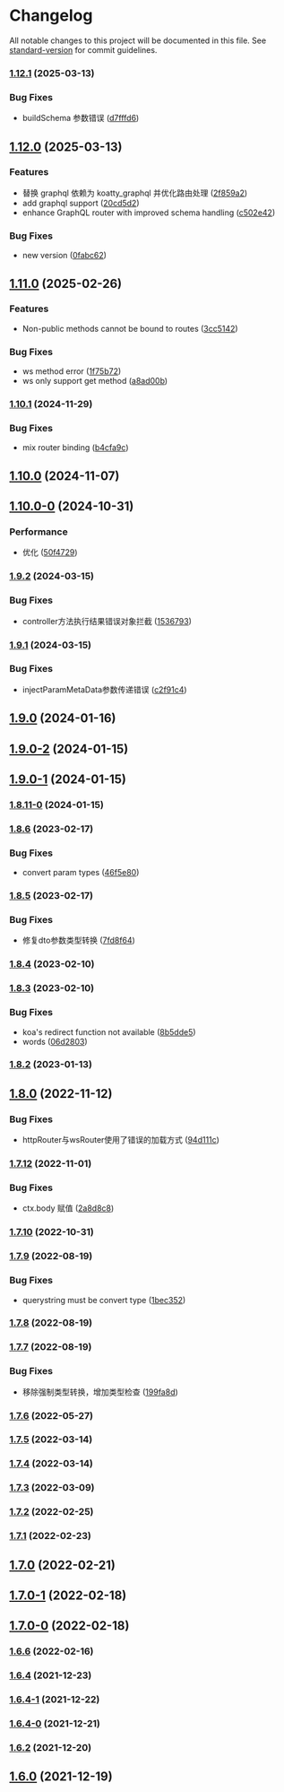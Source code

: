 # Changelog

All notable changes to this project will be documented in this file. See [standard-version](https://github.com/conventional-changelog/standard-version) for commit guidelines.

### [1.12.1](https://github.com/koatty/koatty_router/compare/v1.12.0...v1.12.1) (2025-03-13)


### Bug Fixes

*  buildSchema 参数错误 ([d7fffd6](https://github.com/koatty/koatty_router/commit/d7fffd6c3fcad286a6662ee94a2743ca6966295a))

## [1.12.0](https://github.com/koatty/koatty_router/compare/v1.11.0...v1.12.0) (2025-03-13)


### Features

* 替换 graphql 依赖为 koatty_graphql 并优化路由处理 ([2f859a2](https://github.com/koatty/koatty_router/commit/2f859a2df229c8130609ef67be6782db5ff0b05d))
* add graphql support ([20cd5d2](https://github.com/koatty/koatty_router/commit/20cd5d20bfe02c8303953ba33f7bc15aafd74c55))
* enhance GraphQL router with improved schema handling ([c502e42](https://github.com/koatty/koatty_router/commit/c502e42f695278e415a62874dc91fefc62f9d1c8))


### Bug Fixes

* new version ([0fabc62](https://github.com/koatty/koatty_router/commit/0fabc62e65bdc17458839f5d3e319dded65ec79b))

## [1.11.0](https://github.com/koatty/koatty_router/compare/v1.10.1...v1.11.0) (2025-02-26)


### Features

* Non-public methods cannot be bound to routes ([3cc5142](https://github.com/koatty/koatty_router/commit/3cc5142620e3ff5024a9993a1aecd07c9208a446))


### Bug Fixes

* ws method error ([1f75b72](https://github.com/koatty/koatty_router/commit/1f75b725d2338bf601d4a62e08edc2a9c3f7f5f2))
* ws only support get method ([a8ad00b](https://github.com/koatty/koatty_router/commit/a8ad00b67a1d92349380669da56b1ac7d7afb428))

### [1.10.1](https://github.com/koatty/koatty_router/compare/v1.10.0...v1.10.1) (2024-11-29)


### Bug Fixes

* mix router binding ([b4cfa9c](https://github.com/koatty/koatty_router/commit/b4cfa9c10dcbfb77aed4be262b84f875f61d9568))

## [1.10.0](https://github.com/koatty/koatty_router/compare/v1.10.0-0...v1.10.0) (2024-11-07)

## [1.10.0-0](https://github.com/koatty/koatty_router/compare/v1.9.2...v1.10.0-0) (2024-10-31)


### Performance

* 优化 ([50f4729](https://github.com/koatty/koatty_router/commit/50f4729e128ed57db3282e89ffe69f2d99f34e64))

### [1.9.2](https://github.com/koatty/koatty_router/compare/v1.9.1...v1.9.2) (2024-03-15)


### Bug Fixes

* controller方法执行结果错误对象拦截 ([1536793](https://github.com/koatty/koatty_router/commit/1536793e89c5af2aa2114c71eef4c155b627da01))

### [1.9.1](https://github.com/koatty/koatty_router/compare/v1.9.0...v1.9.1) (2024-03-15)


### Bug Fixes

* injectParamMetaData参数传递错误 ([c2f91c4](https://github.com/koatty/koatty_router/commit/c2f91c4d825c5ba573f56360f3113636d58a3dd3))

## [1.9.0](https://github.com/koatty/koatty_router/compare/v1.9.0-2...v1.9.0) (2024-01-16)

## [1.9.0-2](https://github.com/koatty/koatty_router/compare/v1.9.0-1...v1.9.0-2) (2024-01-15)

## [1.9.0-1](https://github.com/koatty/koatty_router/compare/v1.8.6...v1.9.0-1) (2024-01-15)

### [1.8.11-0](https://github.com/koatty/koatty_router/compare/v1.8.6...v1.8.11-0) (2024-01-15)

### [1.8.6](https://github.com/koatty/koatty_router/compare/v1.8.5...v1.8.6) (2023-02-17)


### Bug Fixes

* convert param types ([46f5e80](https://github.com/koatty/koatty_router/commit/46f5e80a6bd35d6b77e20fa36fe46971f67be0b9))

### [1.8.5](https://github.com/koatty/koatty_router/compare/v1.8.4...v1.8.5) (2023-02-17)


### Bug Fixes

* 修复dto参数类型转换 ([7fd8f64](https://github.com/koatty/koatty_router/commit/7fd8f642c8094e2f93ce1cd50bb91b56043e71d3))

### [1.8.4](https://github.com/koatty/koatty_router/compare/v1.8.3...v1.8.4) (2023-02-10)

### [1.8.3](https://github.com/koatty/koatty_router/compare/v1.8.2...v1.8.3) (2023-02-10)


### Bug Fixes

*  koa's redirect function not available ([8b5dde5](https://github.com/koatty/koatty_router/commit/8b5dde52870f5b331cb8da8881c0774875a79ef2))
* words ([06d2803](https://github.com/koatty/koatty_router/commit/06d28038a9140e509b9bd3bb083ee2503d2b0f75))

### [1.8.2](https://github.com/koatty/koatty_router/compare/v1.8.0...v1.8.2) (2023-01-13)

## [1.8.0](https://github.com/koatty/koatty_router/compare/v1.7.12...v1.8.0) (2022-11-12)


### Bug Fixes

* httpRouter与wsRouter使用了错误的加载方式 ([94d111c](https://github.com/koatty/koatty_router/commit/94d111cc321d80b3098a3abcb999ca64d0cc4f95))

### [1.7.12](https://github.com/koatty/koatty_router/compare/v1.7.10...v1.7.12) (2022-11-01)


### Bug Fixes

* ctx.body 赋值 ([2a8d8c8](https://github.com/koatty/koatty_router/commit/2a8d8c8d4e8615777f50dc4ccaf331e4f10bc66b))

### [1.7.10](https://github.com/koatty/koatty_router/compare/v1.7.9...v1.7.10) (2022-10-31)

### [1.7.9](https://github.com/koatty/koatty_router/compare/v1.7.8...v1.7.9) (2022-08-19)


### Bug Fixes

* querystring must be convert type ([1bec352](https://github.com/koatty/koatty_router/commit/1bec3528a4f29d398a3158a25bcab4824e483433))

### [1.7.8](https://github.com/koatty/koatty_router/compare/v1.7.7...v1.7.8) (2022-08-19)

### [1.7.7](https://github.com/koatty/koatty_router/compare/v1.7.6...v1.7.7) (2022-08-19)


### Bug Fixes

* 移除强制类型转换，增加类型检查 ([199fa8d](https://github.com/koatty/koatty_router/commit/199fa8d16a3a8bc271f445e8a39a7e760afa982b))

### [1.7.6](https://github.com/koatty/koatty_router/compare/v1.7.5...v1.7.6) (2022-05-27)

### [1.7.5](https://github.com/koatty/koatty_router/compare/v1.7.4...v1.7.5) (2022-03-14)

### [1.7.4](https://github.com/koatty/koatty_router/compare/v1.7.3...v1.7.4) (2022-03-14)

### [1.7.3](https://github.com/koatty/koatty_router/compare/v1.7.2...v1.7.3) (2022-03-09)

### [1.7.2](https://github.com/koatty/koatty_router/compare/v1.7.1...v1.7.2) (2022-02-25)

### [1.7.1](https://github.com/koatty/koatty_router/compare/v1.7.0...v1.7.1) (2022-02-23)

## [1.7.0](https://github.com/koatty/koatty_router/compare/v1.7.0-1...v1.7.0) (2022-02-21)

## [1.7.0-1](https://github.com/koatty/koatty_router/compare/v1.7.0-0...v1.7.0-1) (2022-02-18)

## [1.7.0-0](https://github.com/koatty/koatty_router/compare/v1.6.6...v1.7.0-0) (2022-02-18)

### [1.6.6](https://github.com/koatty/koatty_router/compare/v1.6.4...v1.6.6) (2022-02-16)

### [1.6.4](https://github.com/koatty/koatty_router/compare/v1.6.4-1...v1.6.4) (2021-12-23)

### [1.6.4-1](https://github.com/koatty/koatty_router/compare/v1.6.4-0...v1.6.4-1) (2021-12-22)

### [1.6.4-0](https://github.com/koatty/koatty_router/compare/v1.6.2...v1.6.4-0) (2021-12-21)

### [1.6.2](https://github.com/koatty/koatty_router/compare/v1.6.0...v1.6.2) (2021-12-20)

## [1.6.0](https://github.com/koatty/koatty_router/compare/v1.5.16...v1.6.0) (2021-12-19)
